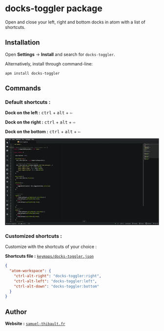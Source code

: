 # docks-toggler package

Open and close your left, right and bottom docks in atom with a list of shortcuts.

Installation
------------
Open **Settings** → **Install** and search for `docks-toggler`.

Alternatively, install through command-line:

```
apm install docks-toggler
```


## Commands

### Default shortcuts :

**Dock on the left :** <kbd>ctrl</kbd> + <kbd>alt</kbd> + <kbd>⇦</kbd>

**Dock on the right :** <kbd>ctrl</kbd> + <kbd>alt</kbd> + <kbd>⇨</kbd>

**Dock on the bottom :** <kbd>ctrl</kbd> + <kbd>alt</kbd> + <kbd>⇦</kbd>


![Screenshot](https://github.com/samthib/docks-toggler/blob/master/docks-toggler.gif)


### Customized shortcuts :

Customize with the shortcuts of your choice :

**Shortcuts file :** [`keymaps/docks-toggler.json`](./keymaps/docks-toggler.json)

```json
{
  "atom-workspace": {
    "ctrl-alt-right": "docks-toggler:right",
    "ctrl-alt-left": "docks-toggler:left",
    "ctrl-alt-down": "docks-toggler:bottom"
  }
}
```

## Author

**Website :** [`samuel-thibault.fr`](http://samuel-thibault.fr)
